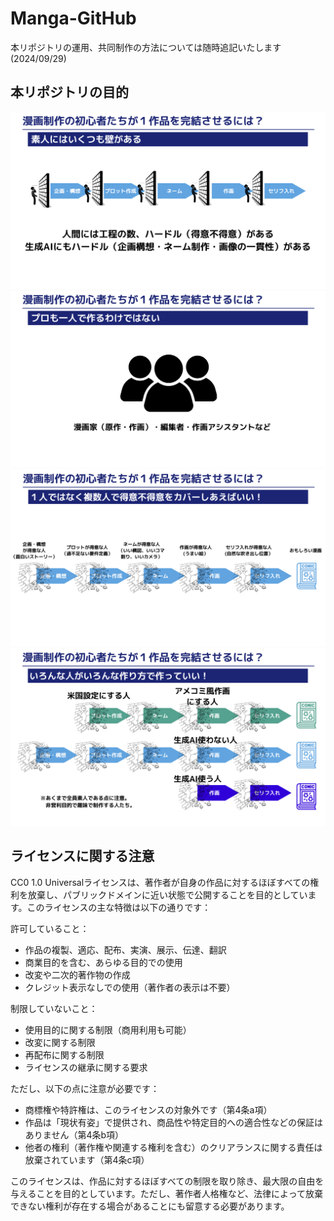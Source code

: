 # Manga-GitHub

本リポジトリの運用、共同制作の方法については随時追記いたします(2024/09/29)

## 本リポジトリの目的
![slide1](/images/slide1.png)
![slide2](/images/slide2.png)
![slide3](/images/slide3.png)
![slide4](/images/slide4.png)

## ライセンスに関する注意
CC0 1.0 Universalライセンスは、著作者が自身の作品に対するほぼすべての権利を放棄し、パブリックドメインに近い状態で公開することを目的としています。このライセンスの主な特徴は以下の通りです：

許可していること：
- 作品の複製、適応、配布、実演、展示、伝達、翻訳
- 商業目的を含む、あらゆる目的での使用
- 改変や二次的著作物の作成
- クレジット表示なしでの使用（著作者の表示は不要）

制限していないこと：
- 使用目的に関する制限（商用利用も可能）
- 改変に関する制限
- 再配布に関する制限
- ライセンスの継承に関する要求

ただし、以下の点に注意が必要です：
- 商標権や特許権は、このライセンスの対象外です（第4条a項）
- 作品は「現状有姿」で提供され、商品性や特定目的への適合性などの保証はありません（第4条b項）
- 他者の権利（著作権や関連する権利を含む）のクリアランスに関する責任は放棄されています（第4条c項）

このライセンスは、作品に対するほぼすべての制限を取り除き、最大限の自由を与えることを目的としています。ただし、著作者人格権など、法律によって放棄できない権利が存在する場合があることにも留意する必要があります。
